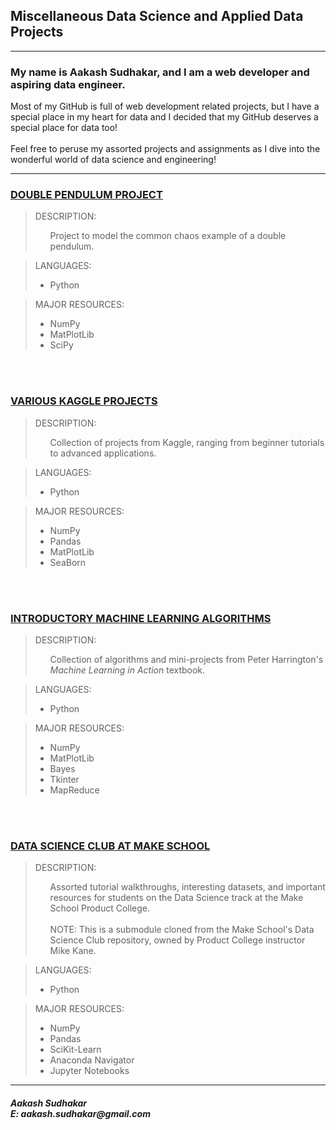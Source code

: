 ## Miscellaneous Data Science and Applied Data Projects

***
<strong><h3>My name is Aakash Sudhakar, and I am a web developer and aspiring data engineer.</h3></strong>

<h7>Most of my GitHub is full of web development related projects, but I have a special place in my heart for data and I decided that my GitHub deserves a special place for data too!</h7><br><br>
<h7>Feel free to peruse my assorted projects and assignments as I dive into the wonderful world of data science and engineering!</h7>
***

### <strong>[DOUBLE PENDULUM PROJECT](https://github.com/AakashSudhakar/misc-data-projects/tree/master/double_pendulum_project)</strong>

> DESCRIPTION:<ul>Project to model the common chaos example of a double pendulum.</ul>

> LANGUAGES:
> - Python

> MAJOR RESOURCES: 
> - NumPy
> - MatPlotLib
> - SciPy

<br></br>
### <strong>[VARIOUS KAGGLE PROJECTS](https://github.com/AakashSudhakar/misc-data-projects/tree/master/kaggle_projects)</strong>

> DESCRIPTION: <ul>Collection of projects from Kaggle, ranging from beginner tutorials to advanced applications.</ul>

> LANGUAGES: 
> - Python<br>

> MAJOR RESOURCES: 
> - NumPy
> - Pandas
> - MatPlotLib
> - SeaBorn

<br></br>
### <strong>[INTRODUCTORY MACHINE LEARNING ALGORITHMS](https://github.com/AakashSudhakar/misc-data-projects/tree/master/machine_learning_in_action)</strong>

> DESCRIPTION: <ul>Collection of algorithms and mini-projects from Peter Harrington's <i>Machine Learning in Action</i> textbook.</ul>

> LANGUAGES: 
> - Python<br>

> MAJOR RESOURCES: 
> - NumPy
> - MatPlotLib
> - Bayes
> - Tkinter
> - MapReduce

<br></br>
### <strong>[DATA SCIENCE CLUB AT MAKE SCHOOL](https://github.com/mike-kane/ms_data_science_club)</strong>

> DESCRIPTION:<ul>Assorted tutorial walkthroughs, interesting datasets, and important resources for students on the Data Science track at the Make School Product College.<br><br>NOTE: This is a submodule cloned from the Make School's Data Science Club repository, owned by Product College instructor Mike Kane.</ul>

> LANGUAGES: 
> - Python<br>

> MAJOR RESOURCES: 
> - NumPy
> - Pandas
> - SciKit-Learn
> - Anaconda Navigator
> - Jupyter Notebooks

***

<h5>Aakash Sudhakar<br>
E: aakash.sudhakar@gmail.com<br></h5>